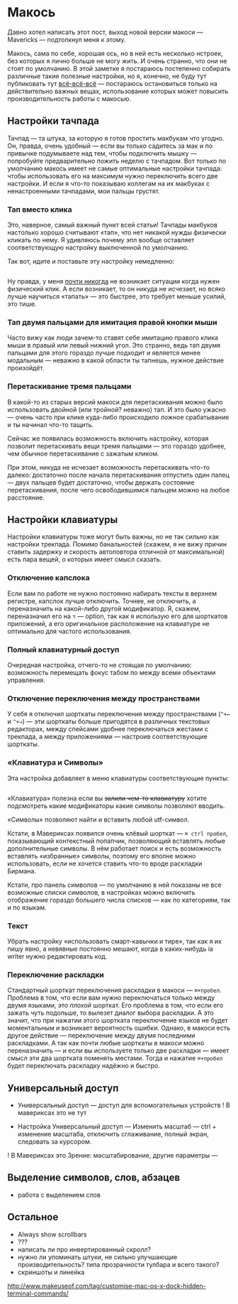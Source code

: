 # Макось

Давно хотел написать этот пост, выход новой версии макоси — Mavericks — подтолкнул меня к этому.

Макось, сама по себе, хорошая ось, но в ней есть несколько нстроек, без которых я лично больше не могу жить. И очень странно, что они не стоят по умолчанию. В этой заметке я постараюсь постепенно собирать различные такие полезные настройки, но я, конечно, не буду тут публиковать тут [всё-всё-всё](*dot-osx "Очень многое уже собрано, например, в [дотфайле .osx][dot-osx] от Метиаса") — постараюсь остановиться только на действительно важных вещах, использование которых может повысить производительность работы с макосью.

[dot-osx]: https://github.com/mathiasbynens/dotfiles/blob/master/.osx

## Настройки тачпада

Тачпад — та штука, за которую я готов простить макбукам что угодно. Он, правда, очень удобный — если вы только садитесь за мак и по привычке подумываете над тем, чтобы подключить мышку — попробуйте предварительно пожить неделю с тачпадом. Вот только по умолчанию макось имеет не самые оптимальные настройки тачпада: чтобы использовать его на максимум нужно переключить всего две настройки. И если я что-то показываю коллегам на их макбуках с ненастроенными тачпадами, мои пальцы грустят.

### Тап вместо клика

Это, наверное, самый важный пункт всей статьи! Тачпады макбуков настолько хорошо считывают «тап», что нет никакой нужды физически кликать по нему. Я удивляюсь почему эпл вообще оставляет соответствующую настройку выключенной по умолчанию. 

Так вот, идите и поставьте эту настройку немедленно:

![]()

Ну правда, у меня [почти никогда](*click-drag "Единственное преимущество перетаскивания кликом — остаётся возможность использовать остальные жесты на тачпаде") не возникает ситуации когда нужен физический клик. А если возникает, то он никуда не исчезает, но всяко лучше научиться «тапать» — это быстрее, это требует меньше усилий, это тише.

### Тап двумя пальцами для имитация правой кнопки мыши

Часто вижу как люди зачем-то ставят себе имитацию правого клика мыши в правый или левый нижний угол. Это странно, ведь тап двумя пальцами для этого гораздо лучше подходит и является менее модальным — неважно в какой области ты тапнешь, нужное действие произойдёт.

### Перетаскивание тремя пальцами

В какой-то из старых версий макоси для перетаскивания можно было использовать двойной (или тройной? неважно) тап. И это было ужасно — очень часто при клике куда-либо происходило ложное срабатывание и ты начинал что-то тащить.

Сейчас же появилась возможность включить настройку, которая позволит перетаскивать вещи тремя пальцами — это гораздо удобнее, чем обычное перетаскивание с зажатым кликом.

При этом, никуда не исчезает возможность перетаскивать что-то далеко: достаточно после начала перетаскивания отпустить один палец — двух пальцев будет достаточно, чтобы держать состояние перетаскивания, после чего освободившимся пальцем можно на любое расстояние.

## Настройки клавиатуры

Настройки клавиатуры тоже могут быть важны, но не так сильно как настройки трекпада. Помимо банальностей (скажем, я не вижу причин ставить задержку и скорость автоповтора отличной от максимальной) есть пара вещей, о которых имеет смысл сказать.

### Отключение капслока

Если вам по работе не нужно постоянно набирать тексты в верхнем регистре, капслок лучше отключить. Точнее, не отключить, а переназначить на какой-либо другой модификатор. Я, скажем, переназначил его на `⌥` — option, так как я использую его для шорткатов приложений, а его оригинальное расположение на клавиатуре не оптимально для частого использования.

### Полный клавиатурный доступ

Очередная настройка, отчего-то не стоящая по умолчанию: возможность перемещать фокус табом по между всеми объектами управления.

### Отключение переключения между пространствами

У себя я отключил шорткаты переключения между пространствами (`^+←` и `^+→`) — эти шорткаты больше пригодятся в различных текстовых редакторах, между спейсами удобнее переключаться жестами с трекпада, а между приложениями — настроив соответствующие шорткаты.

### «Клавиатура и Символы»

Эта настройка добавляет в меню клавиатуры соответствующие пункты:

![]()

«Клавиатура» полезна если вы <del>залили чем-то клавиатуру</del> хотите подсмотреть какие модификаторы какие символы позволяют вводить.

«Символы» позволяют найти и вставить любой utf-символ.

Кстати, в Мавериксах появился очень клёвый шорткат — `⌘ ctrl пробел`, показывающий контекстный попапчик, позволяющий вставлять любые дополнительные символы. В нём работает поиск и есть возможность вставлять «избранные» символы, поэтому его вполне можно использовать, если не хочется ставить что-то вроде раскладки Бирмана.

Кстати, про панель символов — по умолчанию в ней показаны не все возможные списки символов, в настройках можно включить отображение гораздо большего числа списков — как по категориям, так и по языкам.

### Текст

Убрать настройку «использовать смарт-кавычки и тире», так как я их пишу явно, а невявные постоянно мешают, когда в каких-нибудь ia writer нужно редактировать код.

### Переключение раскладки

Стандартный шорткат переключения раскладки в макоси — `⌘+пробел`. Проблема в том, что если вам нужно переключаться только между двумя языками, это *плохой* шорткат. Его проблема в том, что если его зажать чуть подольше, то вылезет диалог выбора раскладки. А это значит, что при нажатии этого шортката переключение языков не будет моментальным и возникает вероятность ошибки. Однако, в макоси есть другое действие — переключение между двумя последними раскладками. А так как почти любые шорткаты в макоси можно переназначить — и если вы используете только две раскладки — имеет смысл эти два шортката поменять местами. Тогда и нажатие `⌘+пробел` будет переключать раскладку надёжно и быстро.

## Универсальный доступ

- Универсальный доступ — доступ для вспомогательных устройств
! В мавериксах это не тут

- Настройка Универсальный доступ — Изменить масштаб — сtrl + изменение масштаба, отключить сглаживание, полный экран, следовать за курсором.

! В Мавериксах это Зрение: масштабирование, другие параметры — 

## Выделение символов, слов, абзацев

- работа с выделением слов


## Остальное

- Always show scrollbars
- ???
- написать ли про инвертированный скролл?
- нужно ли упоминать штуки, не сильно улучшающие производительность? типа прозрачности тулбара и всего такого?
- скриншоты и линейка


http://www.makeuseof.com/tag/customise-mac-os-x-dock-hidden-terminal-commands/
